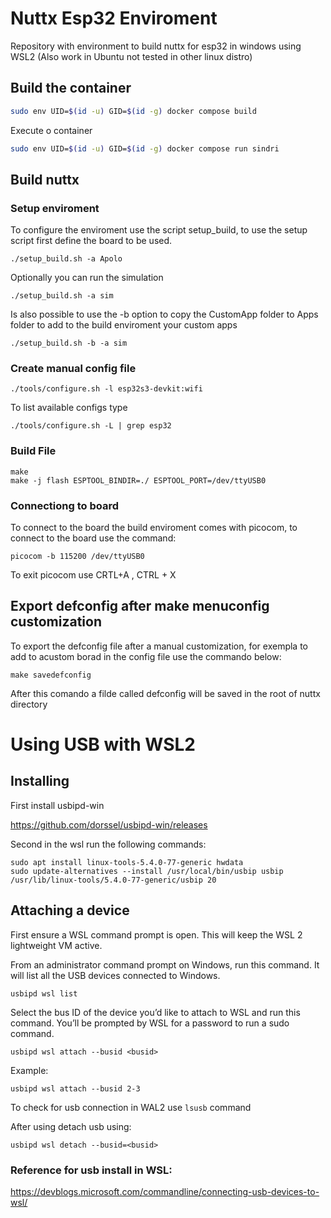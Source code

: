 # Nuttx Esp32 Enviroment
Repository with environment to build nuttx for esp32 in windows using WSL2 (Also work in Ubuntu not tested in other linux distro)

## Build the container
``` bash
sudo env UID=$(id -u) GID=$(id -g) docker compose build
```

Execute o container

``` bash
sudo env UID=$(id -u) GID=$(id -g) docker compose run sindri
```

## Build nuttx

### Setup enviroment

To configure the enviroment use the script setup_build, to use the setup script first define the board to be used.
```
./setup_build.sh -a Apolo
```

Optionally you can run the simulation
```
./setup_build.sh -a sim
```

Is also possible to use the -b option to copy the CustomApp folder to Apps folder to add to the build enviroment your custom apps
```
./setup_build.sh -b -a sim
```


### Create manual config file

```
./tools/configure.sh -l esp32s3-devkit:wifi
```

To list available configs type

```
./tools/configure.sh -L | grep esp32  
```

### Build File
```
make  
make -j flash ESPTOOL_BINDIR=./ ESPTOOL_PORT=/dev/ttyUSB0
```

### Connectiong to board

To connect to the board the build enviroment comes with picocom, to connect to the board use the command:
```
picocom -b 115200 /dev/ttyUSB0 
```
To exit picocom use CRTL+A , CTRL + X

## Export defconfig after make menuconfig customization

To export the defconfig file after a manual customization, for exempla to add to acustom borad in the config file use the commando below:

```
make savedefconfig
```
After this comando a filde called defconfig will be saved in the root of nuttx directory


# Using USB with WSL2

## Installing

First install usbipd-win

https://github.com/dorssel/usbipd-win/releases

Second in the wsl run the following commands:

```
sudo apt install linux-tools-5.4.0-77-generic hwdata
sudo update-alternatives --install /usr/local/bin/usbip usbip /usr/lib/linux-tools/5.4.0-77-generic/usbip 20
```

## Attaching a device

First ensure a WSL command prompt is open. This will keep the WSL 2 lightweight VM active.

From an administrator command prompt on Windows, run this command. It will list all the USB devices connected to Windows.

```
usbipd wsl list
```
Select the bus ID of the device you’d like to attach to WSL and run this command. You’ll be prompted by WSL for a password to run a sudo command.

```
usbipd wsl attach --busid <busid>
```
Example:
```
usbipd wsl attach --busid 2-3
```

To check for usb connection in WAL2 use ```lsusb``` command

After using detach usb using:
```
usbipd wsl detach --busid=<busid>
```

### Reference for usb install in WSL:
https://devblogs.microsoft.com/commandline/connecting-usb-devices-to-wsl/
